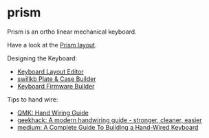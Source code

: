 # prism

Prism is an ortho linear mechanical keyboard.

Have a look at the [Prism layout](layers.md).

Designing the Keyboard:

* [Keyboard Layout Editor](http://www.keyboard-layout-editor.com/)
* [swillkb Plate & Case Builder](http://builder.swillkb.com/)
* [Keyboard Firmware Builder](https://kbfirmware.com/)

Tips to hand wire:

* [QMK: Hand Wiring Guide](https://beta.docs.qmk.fm/using-qmk/guides/keyboard-building/hand_wire)
* [geekhack: A modern handwiring guide - stronger, cleaner, easier](https://geekhack.org/index.php?topic=87689.0)
* [medium: A Complete Guide To Building a Hand-Wired Keyboard](https://medium.com/cracked-the-code/a-complete-guide-to-building-a-hand-wired-keyboard-9d8c9cc7b041)
